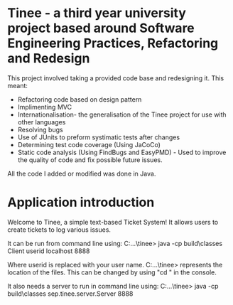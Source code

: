 # Tinee - a third year university project based around Software Engineering Practices, Refactoring and Redesign

This project involved taking a provided code base and redesigning it. This meant:
- Refactoring code based on design pattern
- Implimenting MVC
- Internationalisation-  the generalisation of the Tinee project for use with other
languages
- Resolving bugs
- Use of JUnits to preform systimatic tests after changes
- Determining test code coverage (Using JaCoCo)
- Static code analysis (Using FindBugs and EasyPMD) - Used to improve the quality of code and fix possible future issues.

All the code I added or modified was done in Java.

# Application introduction
Welcome to Tinee, a simple text-based Ticket System! It allows users to create tickets to log various issues.

It can be run from command line using:
C:\...\tinee>  java -cp build\classes Client userid localhost 8888 

Where userid is replaced with your user name.
C:\...\tinee> represents the location of the files. This can be changed by using "cd <path to tinee>" in the console.

It also needs a server to run in command line using:
C:\...\tinee> java -cp build\classes sep.tinee.server.Server 8888
